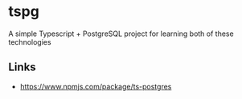 # tspg

A simple Typescript + PostgreSQL project for learning both of these technologies

## Links

- https://www.npmjs.com/package/ts-postgres

